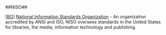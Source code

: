 ##NISO##

\[[BG](SOURCES.md#BG)\] [National Information Standards Organization](http://www.niso.org/home/) - An organization accredited by ANSI and ISO, NISO oversees standards in the United States for libraries, the media, information technology and publishing.
